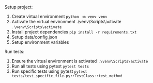 Setup project:
1. Create virtual environment 
    ```python -m venv venv```
2. Activate the virtual environment .\venv\Scripts\activate
   ```.\venv\Scripts\activate```
3. Install project dependencies
   ```pip install -r requirements.txt```
4. Setup data/config.json
5. Setup environment variables

Run tests:
1. Ensure the virtual environment is activated
    ```.\venv\Scripts\activate```
2. Run all tests using pytest
    ```pytest tests```
3. Run specific tests using pytest
    ```pytest tests/test_specific_file.py::TestClass::test_method```